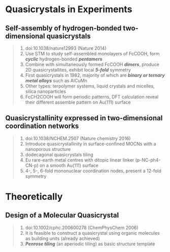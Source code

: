 # Quasicrystals in Experiments

## Self-assembly of hydrogen-bonded two-dimensional quasicrystals
> 1. doi:10.1038/nature12993 (Nature 2014)
> 2. Use STM to study self-assembled monolayers of FcCOOH, form ***cyclic*** hydrogen-bonded ***pentamers***
> 3. Combine with simultaneously formed FcCOOH ***dimers***, produce 2D quasicrystallites, exhibit local ***5-fold*** symmetry
> 4. First quasicrystals in 1982, majority of which are ***binary or ternary metal alloys*** such as AlCuMn
> 5. Other types: terpolymer systems, liquid crystals and micelles, silica nanoparticles
> 6. FcCH2COOH will form periodic patterns, DFT calculation reveal their different assemble pattern on Au(111) surface

## Quasicrystallinity expressed in two-dimensional coordination networks
> 1. doi:10.1038/NCHEM.2507 (Nature chemistry 2016)
> 2. Introduce quasicrystallinity in surface-confined MOCNs with a nanoporous structure
> 3. dodecagonal quasicrystals tiling
> 4. Eu rare-earth metal centres with ditopic linear linker (p-NC-ph4-CN-p) on a smooth Au(111) surface
> 5. 4-, 5-, 6-fold mononuclear coordination nodes, present a 12-fold symmetry

# Theoretically

## Design of a Molecular Quasicrystal
> 1. doi:10.1002/cphc.200600278 (ChemPhysChem 2006)
> 2. It is feasible to construct a quasicrystal using organic molecules as building units (already achieved)
> 3. ***Penrose tiling*** (an aperiodic tiling) as basic structure template
